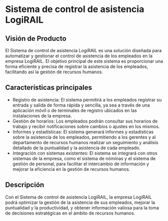 # Sistema de control de asistencia LogiRAIL
## Visión de Producto

El Sistema de control de asistencia LogiRAIL es una solución diseñada para automatizar y gestionar el control de asistencia de los empleados en la empresa LogiRAIL. El objetivo principal de este sistema es proporcionar una forma eficiente y precisa de registrar la asistencia de los empleados, facilitando así la gestión de recursos humanos.

## Características principales
- Registro de asistencia: El sistema permitirá a los empleados registrar su entrada y salida de forma rápida y sencilla, ya sea a través de una aplicación móvil o de terminales de registro ubicados en las instalaciones de la empresa.
- Gestión de horarios: Los empleados podrán consultar sus horarios de trabajo y recibir notificaciones sobre cambios o ajustes en los mismos.
- Informes y estadísticas: El sistema generará informes y estadísticas sobre la asistencia de los empleados, permitiendo a los gerentes y al departamento de recursos humanos realizar un seguimiento y análisis detallado de la puntualidad y la asistencia de cada empleado.
- Integración con sistemas existentes: El sistema se integrará con otros sistemas de la empresa, como el sistema de nóminas y el sistema de gestión de personal, para facilitar el intercambio de información y mejorar la eficiencia en la gestión de recursos humanos.

## Descripción
Con el Sistema de control de asistencia LogiRAIL, la empresa LogiRAIL podrá optimizar la gestión de la asistencia de sus empleados, mejorar la puntualidad y la productividad, y obtener información valiosa para la toma de decisiones estratégicas en el ámbito de recursos humanos.